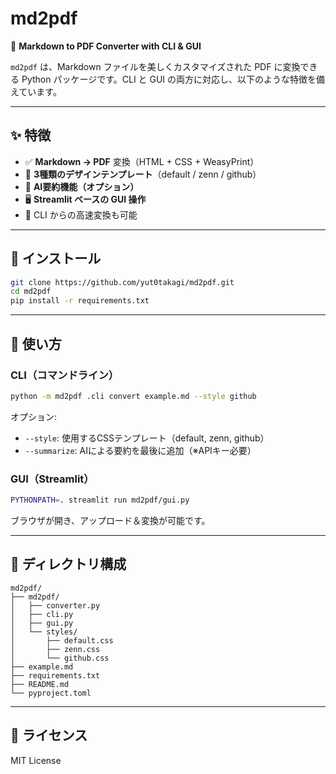 # md2pdf

📄 **Markdown to PDF Converter with CLI & GUI**

`md2pdf` は、Markdown ファイルを美しくカスタマイズされた PDF に変換できる Python パッケージです。CLI と GUI の両方に対応し、以下のような特徴を備えています。

---

## ✨ 特徴

- ✅ **Markdown → PDF** 変換（HTML + CSS + WeasyPrint）
- 🎨 **3種類のデザインテンプレート**（default / zenn / github）
- 🧠 **AI要約機能（オプション）**
- 🖥 **Streamlit ベースの GUI 操作**
- 🔧 CLI からの高速変換も可能

---

## 🔧 インストール

```bash
git clone https://github.com/yut0takagi/md2pdf.git
cd md2pdf
pip install -r requirements.txt
```

---

## 🚀 使い方

### CLI（コマンドライン）

```bash
python -m md2pdf .cli convert example.md --style github
```

オプション:

- `--style`: 使用するCSSテンプレート（default, zenn, github）
- `--summarize`: AIによる要約を最後に追加（※APIキー必要）

### GUI（Streamlit）

```bash
PYTHONPATH=. streamlit run md2pdf/gui.py
```

ブラウザが開き、アップロード＆変換が可能です。

---

## 📁 ディレクトリ構成

```
md2pdf/
├── md2pdf/
│   ├── converter.py
│   ├── cli.py
│   ├── gui.py
│   └── styles/
│       ├── default.css
│       ├── zenn.css
│       └── github.css
├── example.md
├── requirements.txt
├── README.md
└── pyproject.toml
```

---

## 📄 ライセンス

MIT License
